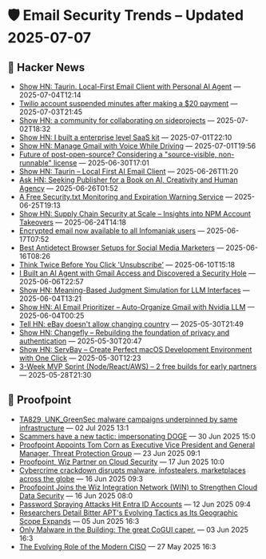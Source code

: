# 🛡️ Email Security Trends – Updated 2025-07-07

## 📰 Hacker News
- [Show HN: Taurin. Local-First Email Client with Personal AI Agent](https://www.taurin.io/) — 2025-07-04T12:14
- [Twilio account suspended minutes after making a $20 payment](https://news.ycombinator.com/item?id=44459439) — 2025-07-03T21:45
- [Show HN: a community for collaborating on sideprojects](https://relentlessly.no/) — 2025-07-02T18:32
- [Show HN: I built a enterprise level SaaS kit](https://www.launchkitaws.com/) — 2025-07-01T22:10
- [Show HN: Manage Gmail with Voice While Driving](https://harmony.com.ai) — 2025-07-01T19:56
- [Future of post-open-source? Considering a "source-visible, non-runnable" license](https://news.ycombinator.com/item?id=44425545) — 2025-06-30T17:01
- [Show HN: Taurin – Local First AI Email Client](https://www.taurin.io/) — 2025-06-26T11:20
- [Ask HN: Seeking Publisher for a Book on AI, Creativity and Human Agency](https://news.ycombinator.com/item?id=44383534) — 2025-06-26T01:52
- [A Free Security.txt Monitoring and Expiration Warning Service](https://securitytxt-reminder.email) — 2025-06-25T19:13
- [Show HN: Supply Chain Security at Scale – Insights into NPM Account Takeovers](https://laburity.com/research-npm-account-takeovers/) — 2025-06-24T14:18
- [Encrypted email now available to all Infomaniak users](https://news.infomaniak.com/en/email-encryption/) — 2025-06-17T07:52
- [Best Antidetect Browser Setups for Social Media Marketers](https://news.ycombinator.com/item?id=44287610) — 2025-06-16T08:26
- [Think Twice Before You Click 'Unsubscribe'](https://www.wsj.com/tech/cybersecurity/unsubscribe-email-security-38b40abf) — 2025-06-10T15:18
- [I Built an AI Agent with Gmail Access and Discovered a Security Hole](https://news.ycombinator.com/item?id=44205881) — 2025-06-06T22:57
- [Show HN: Meaning-Based Judgment Simulation for LLM Interfaces](https://news.ycombinator.com/item?id=44180465) — 2025-06-04T13:21
- [Show HN: AI Email Prioritizer – Auto-Organize Gmail with Nvidia LLM](https://news.ycombinator.com/item?id=44176161) — 2025-06-04T00:25
- [Tell HN: eBay doesn't allow changing country](https://news.ycombinator.com/item?id=44140192) — 2025-05-30T21:49
- [Show HN: Changefly – Rebuilding the foundation of privacy and authentication](https://www.changefly.com/developer) — 2025-05-30T20:47
- [Show HN: ServBay – Create Perfect macOS Development Environment with One Click](https://www.servbay.com) — 2025-05-30T12:23
- [3-Week MVP Sprint (Node/React/AWS) – 2 free builds for early partners](https://github.com/mackerricher/3week-mvp-sprint/blob/main/README.md) — 2025-05-28T21:30

## 📰 Proofpoint
- [TA829, UNK_GreenSec malware campaigns underpinned by same infrastructure](https://www.proofpoint.com/us/newsroom/news/ta829-unkgreensec-malware-campaigns-underpinned-same-infrastructure) — 02 Jul 2025 13:1
- [Scammers have a new tactic: impersonating DOGE](https://www.proofpoint.com/us/newsroom/news/scammers-have-new-tactic-impersonating-doge) — 30 Jun 2025 15:0
- [Proofpoint Appoints Tom Corn as Executive Vice President and General Manager, Threat Protection Group](https://www.proofpoint.com/us/newsroom/press-releases/proofpoint-appoints-tom-corn-executive-vice-president-and-general-manager) — 23 Jun 2025 09:1
- [Proofpoint, Wiz Partner on Cloud Security](https://www.proofpoint.com/us/newsroom/news/proofpoint-wiz-partner-cloud-security) — 17 Jun 2025 10:0
- [Cybercrime crackdown disrupts malware, infostealers, marketplaces across the globe](https://www.proofpoint.com/us/newsroom/news/cybercrime-crackdown-disrupts-malware-infostealers-marketplaces-across-globe) — 16 Jun 2025 09:3
- [Proofpoint Joins the Wiz Integration Network (WIN) to Strengthen Cloud Data Security](https://www.proofpoint.com/us/newsroom/press-releases/proofpoint-joins-wiz-integration-network-win-strengthen-cloud-data-security) — 16 Jun 2025 08:0
- [Password Spraying Attacks Hit Entra ID Accounts](https://www.proofpoint.com/us/newsroom/news/password-spraying-attacks-hit-entra-id-accounts) — 12 Jun 2025 09:4
- [Researchers Detail Bitter APT's Evolving Tactics as Its Geographic Scope Expands](https://www.proofpoint.com/us/newsroom/news/researchers-detail-bitter-apts-evolving-tactics-its-geographic-scope-expands) — 05 Jun 2025 16:3
- [Only Malware in the Building: The great CoGUI caper.](https://www.proofpoint.com/us/newsroom/news/only-malware-building-great-cogui-caper) — 03 Jun 2025 16:3
- [The Evolving Role of the Modern CISO](https://www.proofpoint.com/us/newsroom/news/evolving-role-modern-ciso) — 27 May 2025 16:3

